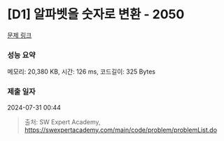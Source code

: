 # [D1] 알파벳을 숫자로 변환 - 2050 

[문제 링크](https://swexpertacademy.com/main/code/problem/problemDetail.do?contestProbId=AV5QLGxKAzQDFAUq) 

### 성능 요약

메모리: 20,380 KB, 시간: 126 ms, 코드길이: 325 Bytes

### 제출 일자

2024-07-31 00:44



> 출처: SW Expert Academy, https://swexpertacademy.com/main/code/problem/problemList.do